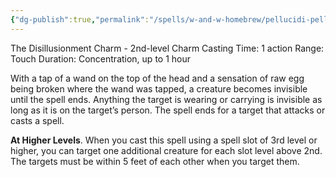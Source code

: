 ```yaml
---
{"dg-publish":true,"permalink":"/spells/w-and-w-homebrew/pellucidi-pellis/"}
---
```


The Disillusionment Charm - 2nd-level Charm 
Casting Time: 1 action 
Range: Touch 
Duration: Concentration, up to 1 hour 

With a tap of a wand on the top of the head and a sensation of raw egg being broken where the wand was tapped, a creature becomes invisible until the spell ends. Anything the target is wearing or carrying is invisible as long as it is on the target’s person. The spell ends for a target that attacks or casts a spell. 

**At Higher Levels**. When you cast this spell using a spell slot of 3rd level or higher, you can target one additional creature for each slot level above 2nd. The targets must be within 5 feet of each other when you target them.